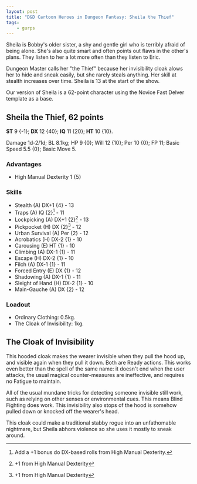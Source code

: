 ```yaml
---
layout: post
title: "D&D Cartoon Heroes in Dungeon Fantasy: Sheila the Thief"
tags:
    - gurps
---
```


Sheila is Bobby's older sister, a shy and gentle girl who is terribly afraid of
being alone. She's also quite smart and often points out flaws in the other's
plans. They listen to her a lot more often than they listen to Eric.

Dungeon Master calls her "the Thief" because her invisibility cloak alows her to
hide and sneak easily, but she rarely steals anything. Her skill at stealth
increases over time. Sheila is 13 at the start of the show.

Our version of Sheila is a 62-point character using the Novice Fast Delver
template as a base.

## Sheila the Thief, 62 points

**ST** 9 {-1}; **DX** 12 {40}; **IQ** 11 {20}; **HT** 10 {10}.

Damage 1d-2/1d; BL 8.1kg; HP 9 {0}; Will 12 {10}; Per 10 {0}; FP 11; Basic Speed
5.5 {0}; Basic Move 5.

### Advantages

- High Manual Dexterity 1 {5}

### Skills

- Stealth (A) DX+1 {4} - 13
- Traps (A) IQ {2}[^2] - 11
- Lockpicking (A) DX+1 {2}[^1] - 13
- Pickpocket (H) DX {2}[^1] - 12
- Urban Survival (A) Per {2} - 12
- Acrobatics (H) DX-2 {1} - 10
- Carousing (E) HT {1} - 10
- Climbing (A) DX-1 {1} - 11
- Escape (H) DX-2 {1} - 10
- Filch (A) DX-1 {1} - 11
- Forced Entry (E) DX {1} - 12
- Shadowing (A) DX-1 {1} - 11
- Sleight of Hand (H) DX-2 {1} - 10
- Main-Gauche (A) DX {2} - 12

### Loadout

- Ordinary Clothing: 0.5kg.
- The Cloak of Invisibility: 1kg.

## The Cloak of Invisibility

This hooded cloak makes the wearer invisible when they pull the hood up, and
visible again when they pull it down. Both are Ready actions. This works even
better than the spell of the same name: it doesn't end when the user attacks,
the usual magical counter-measures are ineffective, and requires no Fatigue to
maintain.

All of the usual mundane tricks for detecting someone invisible still work, such
as relying on other senses or environmental cues. This means Blind Fighting does
work. This invisibility also stops of the hood is somehow pulled down or knocked
off the wearer's head.

This cloak could make a traditional stabby rogue into an unfathomable nightmare,
but Sheila abhors violence so she uses it mostly to sneak around.


[^1]: +1 from High Manual Dexterity
[^2]: Add a +1 bonus do DX-based rolls from High Manual Dexterity.
